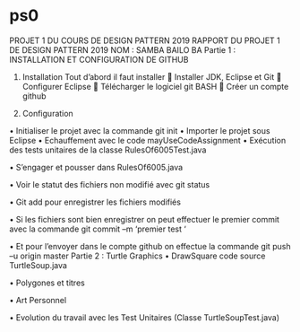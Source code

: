 # ps0
PROJET 1 DU COURS DE DESIGN PATTERN 2019
RAPPORT DU PROJET 1 DE DESIGN PATTERN 2019
NOM : SAMBA BAILO BA 
Partie 1 : INSTALLATION  ET CONFIGURATION DE GITHUB
1.	Installation 
Tout d’abord il faut installer
	Installer JDK, Eclipse et Git
	Configurer Eclipse
	Télécharger le logiciel git BASH
	Créer un compte github

2.	Configuration 

•	Initialiser le projet  avec la commande git init
•	Importer le projet sous Eclipse 
•	Echauffement avec le code mayUseCodeAssignment
•	Exécution des tests unitaires de la classe RulesOf6005Test.java

 
•	S’engager et pousser dans RulesOf6005.java
 

•	Voir le statut des fichiers non modifié avec git status

 
•	Git add <rename> pour enregistrer les fichiers modifiés
 

•	Si les fichiers sont bien enregistrer on peut effectuer le premier commit avec la commande git commit –m  ‘premier test ‘
 
•	Et pour l’envoyer dans le compte github on effectue la commande git push –u origin master
Partie 2 : Turtle Graphics 
•	DrawSquare code source TurtleSoup.java
 

•	Polygones et titres
 
•	Art Personnel 
 

•	Evolution du travail avec les Test Unitaires (Classe TurtleSoupTest.java)
 






